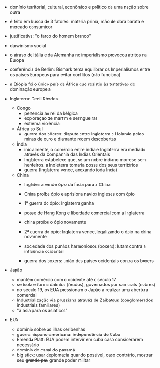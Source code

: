 - domínio territorial, cultural, econômico e político de uma nação sobre outra
- é feito em busca de 3 fatores: matéria prima, mão de obra barata e mercado consumidor
- justificativa: "o fardo do homem branco"
- darwinismo social

- o atraso de Itália e da Alemanha no imperialismo provocou atritos na Europa
- conferência de Berlim: Bismark tenta equilibrar os Imperialismos entre os países Europeus para evitar conflitos (não funciona)

- a Etiópia foi o único país da África que resistiu às tentativas de dominação europeia

- Inglaterra: Cecil Rhodes
	- Congo
		- pertencia ao rei da bélgica
		- exploração de marfim e seringueiras
		- extrema violência
	- África so Sul
		- guerra dos bôeres: disputa entre Inglaterra e Holanda pelas minas de ouro e diamante récem descobertas
	- Índia
		- inicialmente, o comércio entre índia e Inglaterra era mediado através da Companhia das Índias Orientais
		- Inglaterra estabelece que, se um nobre indiano morrese sem herdeiros, a Ingleterra tomaria posse dos seus territórios
		- guerra (Inglaterra vence, anexando toda Índia)
	- China
		- Inglaterra vende ópio da Índia para a China
		- China proíbe ópio e aprisiona navios ingleses com ópio
		- 1ª guerra do ópio: Inglaterra ganha
		- posse de Hong Kong e liberdade comercial com a Inglaterra
		- china proíbe o ópio novamente
		- 2ª guerra do ópio: Inglaterra vence, legalizando o ópio na china novamente
		
		- sociedade dos punhos harmoniosos (boxers): lutam contra a influência ocidental
		- guerra dos boxers: união dos países ocidentais contra os boxers

- Japão
	- mantém comércio com o ocidente até o século 17
	- se isola e forma daimios (feudos), governados por samurais (nobres)
	- no século 19, os EUA pressionam o Japão a realizar uma abertura comercial
	- Industrialização via prussiana atravéz de Zaibatsus (conglomerados industriais familiares)
	- "a ásia para os asiáticos"

- EUA
	- domínio sobre as ilhas ceribenhas
	- guerra hispano-americana: independência de Cuba
	- Emenda Platt: EUA podem intervir em cuba caso considerarem necessário
	- domínio do canal do panamá
	- big stick: usar deplomacia quando possível, caso contrário, mostrar seu ~~grande pau~~ grande poder militar
